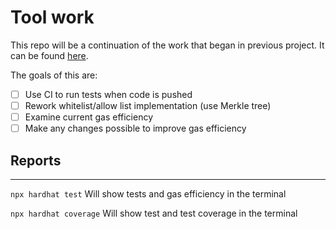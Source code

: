 # Tool work

This repo will be a continuation of the work that began in previous project. 
It can be found [here](https://github.com/burke-md/tool-nft).

The goals of this are:

- [ ] Use CI to run tests when code is pushed
- [ ] Rework whitelist/allow list implementation (use Merkle tree)
- [ ] Examine current gas efficiency 
- [ ] Make any changes possible to improve gas efficiency

## Reports 
***

```npx hardhat test``` Will show tests and gas efficiency in the terminal

```npx hardhat coverage``` Will show test and test coverage in the terminal